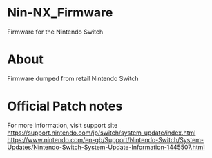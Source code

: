 # Nin-NX_Firmware
Firmware for the Nintendo Switch

# About
Firmware dumped from retail Nintendo Switch

# Official Patch notes
For more information, visit support site
https://support.nintendo.com/jp/switch/system_update/index.html
https://www.nintendo.com/en-gb/Support/Nintendo-Switch/System-Updates/Nintendo-Switch-System-Update-Information-1445507.html
